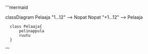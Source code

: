 

'''mermaid 

  classDiagram
      Pelaaja "1...12" --> Nopat
      Nopat "+1...12" --> Pelaaja



      class Pelaaja{
          pelinappula
          ruutu
      }    

'''